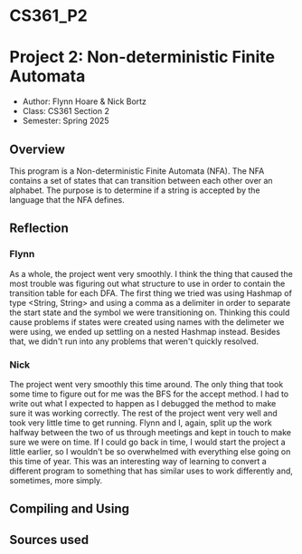 # CS361_P2
# Project 2: Non-deterministic Finite Automata

* Author: Flynn Hoare & Nick Bortz
* Class: CS361 Section 2
* Semester: Spring 2025

## Overview

This program is a Non-deterministic Finite Automata (NFA). The NFA
contains a set of states that can transition between each other over
an alphabet. The purpose is to determine if a string is accepted by
the language that the NFA defines.

## Reflection
### Flynn
As a whole, the project went very smoothly. I think the thing that caused
the most trouble was figuring out what structure to use in order to contain
the transition table for each DFA. The first thing we tried was using Hashmap
of type <String, String> and using a comma as a delimiter in order to separate
the start state and the symbol we were transitioning on. Thinking this could
cause problems if states were created using names with the delimeter we were
using, we ended up settling on a nested Hashmap instead. Besides that, we didn't
run into any problems that weren't quickly resolved.

### Nick
The project went very smoothly this time around. The only thing that took some
time to figure out for me was the BFS for the accept method. I had
to write out what I expected to happen as I debugged the method to
make sure it was working correctly. The rest of the project went very well
and took very little time to get running. Flynn and I, again, split up the
work halfway between the two of us through meetings and kept in touch
to make sure we were on time. If I could go back in time, I would 
start the project a little earlier, so I wouldn't be so overwhelmed with 
everything else going on this time of year. This was an interesting
way of learning to convert a different program to something that has
similar uses to work differently and, sometimes, more simply.

## Compiling and Using


## Sources used